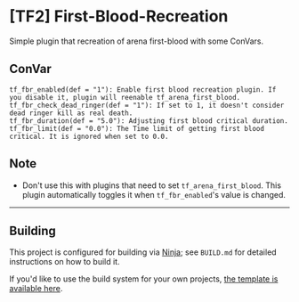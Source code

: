 # [TF2] First-Blood-Recreation
Simple plugin that recreation of arena first-blood with some ConVars.

## ConVar
```
tf_fbr_enabled(def = "1"): Enable first blood recreation plugin. If you disable it, plugin will reenable tf_arena_first_blood.
tf_fbr_check_dead_ringer(def = "1"): If set to 1, it doesn't consider dead ringer kill as real death.
tf_fbr_duration(def = "5.0"): Adjusting first blood critical duration.
tf_fbr_limit(def = "0.0"): The Time limit of getting first blood critical. It is ignored when set to 0.0.
```

## Note
* Don't use this with plugins that need to set `tf_arena_first_blood`. This plugin automatically toggles it when `tf_fbr_enabled`'s value is changed.

----

## Building

This project is configured for building via [Ninja][]; see `BUILD.md` for detailed
instructions on how to build it.

If you'd like to use the build system for your own projects,
[the template is available here](https://github.com/nosoop/NinjaBuild-SMPlugin).

[Ninja]: https://ninja-build.org/
